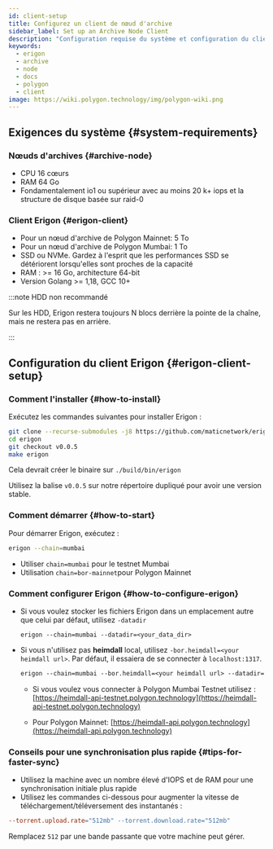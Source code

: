 ```yaml
---
id: client-setup
title: Configurez un client de nœud d'archive
sidebar_label: Set up an Archive Node Client
description: "Configuration requise du système et configuration du client."
keywords:
  - erigon
  - archive
  - node
  - docs
  - polygon
  - client
image: https://wiki.polygon.technology/img/polygon-wiki.png
---
```


## Exigences du système {#system-requirements}

### Nœuds d'archives {#archive-node}

- CPU 16 cœurs
- RAM 64 Go
- Fondamentalement io1 ou supérieur avec au moins 20 k+ iops et la structure de disque basée sur raid-0

### Client Erigon {#erigon-client}

- Pour un nœud d'archive de Polygon Mainnet: 5 To
- Pour un nœud d'archive de Polygon Mumbai: 1 To
- SSD ou NVMe. Gardez à l'esprit que les performances SSD se détériorent lorsqu'elles sont proches de la capacité
- RAM : >= 16 Go, architecture 64-bit
- Version Golang >= 1,18, GCC 10+

:::note HDD non recommandé

Sur les HDD, Erigon restera toujours N blocs derrière la pointe de la chaîne, mais ne restera pas en arrière.

:::

## Configuration du client Erigon {#erigon-client-setup}

### Comment l'installer {#how-to-install}

Exécutez les commandes suivantes pour installer Erigon :

```bash
git clone --recurse-submodules -j8 https://github.com/maticnetwork/erigon.git
cd erigon
git checkout v0.0.5
make erigon
```

Cela devrait créer le binaire sur `./build/bin/erigon`

Utilisez la balise `v0.0.5` sur notre répertoire dupliqué pour avoir une version stable.

### Comment démarrer {#how-to-start}

Pour démarrer Erigon, exécutez :

```bash
erigon --chain=mumbai
```

- Utiliser `chain=mumbai` pour le testnet Mumbai
- Utilisation `chain=bor-mainnet`pour Polygon Mainnet

### Comment configurer Erigon {#how-to-configure-erigon}

- Si vous voulez stocker les fichiers Erigon dans un emplacement autre que celui par défaut, utilisez `-datadir`

    ```
    erigon --chain=mumbai --datadir=<your_data_dir>
    ```

- Si vous n'utilisez pas **heimdall** local, utilisez `-bor.heimdall=<your heimdall url>`. Par défaut, il essaiera de se connecter à `localhost:1317`.

    ```makefile
    erigon --chain=mumbai --bor.heimdall=<your heimdall url> --datadir=<your_data_dir>
    ```

    - Si vous voulez vous connecter à Polygon Mumbai Testnet utilisez : [https://heimdall-api-testnet.polygon.technology](https://heimdall-api-testnet.polygon.technology)

    - Pour Polygon Mainnet: [https://heimdall-api.polygon.technology](https://heimdall-api.polygon.technology)

### Conseils pour une synchronisation plus rapide {#tips-for-faster-sync}

- Utilisez la machine avec un nombre élevé d'IOPS et de RAM pour une synchronisation initiale plus rapide
- Utilisez les commandes ci-dessous pour augmenter la vitesse de téléchargement/téléversement des instantanés :

```makefile
--torrent.upload.rate="512mb" --torrent.download.rate="512mb"
```

Remplacez `512` par une bande passante que votre machine peut gérer.
